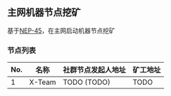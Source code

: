 ## 主网机器节点挖矿

基于[NEP-45](https://github.com/newtonproject/NEPs/issues/45)，在主网启动机器节点挖矿

### 节点列表

No. | 名称 | 社群节点发起人地址 | 矿工地址
--|--|--|--
1 | X-Team | TODO (TODO) | TODO

